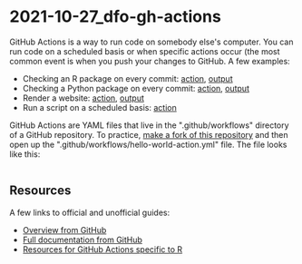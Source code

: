 # 2021-10-27_dfo-gh-actions

GitHub Actions is a way to run code on somebody else's computer. You can run code on a scheduled basis or when specific actions occur (the most common event is when you push your changes to GitHub. A few examples:

- Checking an R package on every commit: [action](https://github.com/ArgoCanada/argodata/blob/master/.github/workflows/check-release.yaml), [output](https://github.com/ArgoCanada/argodata/runs/3886786612?check_suite_focus=true#step:7:25)
- Checking a Python package on every commit: [action](https://github.com/ArgoCanada/argopandas/blob/master/.github/workflows/check.yaml), [output](https://github.com/ArgoCanada/argopandas/runs/3814636575?check_suite_focus=true#step:7:1)
- Render a website: [action](https://github.com/ArgoCanada/blog/blob/master/.github/workflows/render-distill.yaml), [output](https://github.com/ArgoCanada/blog/runs/3976496975?check_suite_focus=true#step:6:1)
- Run a script on a scheduled basis: [action](https://github.com/paleolimbot/bsrto/blob/master/.github/workflows/build-stable.yaml#L8-L9)

GitHub Actions are YAML files that live in the ".github/workflows" directory of a GitHub repository. To practice, [make a fork of this repository](https://github.com/paleolimbot/2021-10-27_dfo-gh-actions/fork) and then open up the ".github/workflows/hello-world-action.yml" file. The file looks like this:

```yaml

```

## Resources

A few links to official and unofficial guides:

- [Overview from GitHub](https://github.com/features/actions)
- [Full documentation from GitHub](https://docs.github.com/en/actions)
- [Resources for GitHub Actions specific to R](https://github.com/r-lib/actions#additional-resources)
